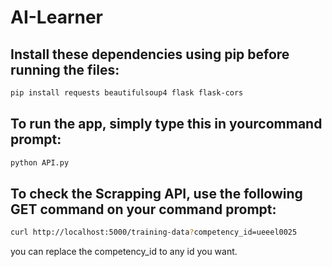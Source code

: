 # AI-Learner

## Install these dependencies using pip before running the files:
```bash
pip install requests beautifulsoup4 flask flask-cors
```

## To run the app, simply type this in yourcommand prompt:
```bash
python API.py
```

## To check the Scrapping API, use the following GET command on your command prompt:
```bash
curl http://localhost:5000/training-data?competency_id=ueeel0025
```
you can replace the competency_id to any id you want.
